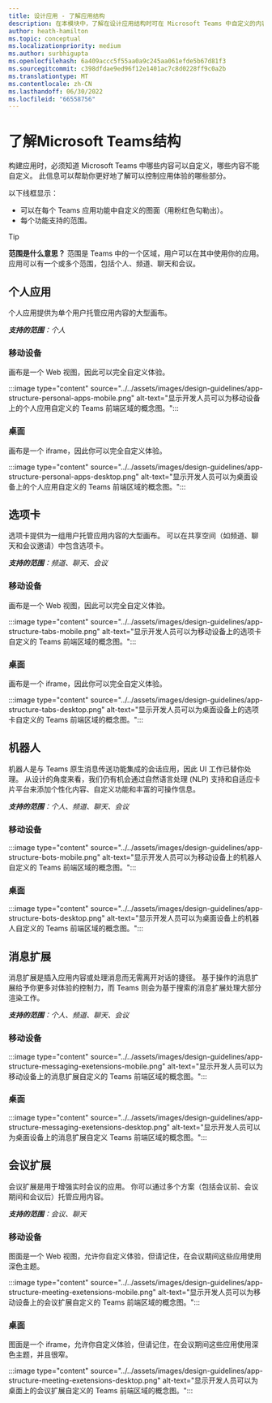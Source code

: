 ```yaml
---
title: 设计应用 - 了解应用结构
description: 在本模块中，了解在设计应用结构时可在 Microsoft Teams 中自定义的内容和不能自定义的内容。
author: heath-hamilton
ms.topic: conceptual
ms.localizationpriority: medium
ms.author: surbhigupta
ms.openlocfilehash: 6a409accc5f55aa0a9c245aa061efde5b67d81f3
ms.sourcegitcommit: c398dfdae9ed96f12e1401ac7c8d0228ff9c0a2b
ms.translationtype: MT
ms.contentlocale: zh-CN
ms.lasthandoff: 06/30/2022
ms.locfileid: "66558756"
---
```

# <a name="understand-the-microsoft-teams-app-structure"></a>了解Microsoft Teams结构

构建应用时，必须知道 Microsoft Teams 中哪些内容可以自定义，哪些内容不能自定义。 此信息可以帮助你更好地了解可以控制应用体验的哪些部分。

以下线框显示：

* 可以在每个 Teams 应用功能中自定义的图面（用粉红色勾勒出）。
* 每个功能支持的范围。

> [!TIP]
> **范围是什么意思？** 范围是 Teams 中的一个区域，用户可以在其中使用你的应用。 应用可以有一个或多个范围，包括个人、频道、聊天和会议。

## <a name="personal-apps"></a>个人应用

个人应用提供为单个用户托管应用内容的大型画布。

***支持的范围**：个人*

### <a name="mobile"></a>移动设备

画布是一个 Web 视图，因此可以完全自定义体验。

:::image type="content" source="../../assets/images/design-guidelines/app-structure-personal-apps-mobile.png" alt-text="显示开发人员可以为移动设备上的个人应用自定义的 Teams 前端区域的概念图。":::

### <a name="desktop"></a>桌面

画布是一个 iframe，因此你可以完全自定义体验。

:::image type="content" source="../../assets/images/design-guidelines/app-structure-personal-apps-desktop.png" alt-text="显示开发人员可以为桌面设备上的个人应用自定义的 Teams 前端区域的概念图。":::

## <a name="tabs"></a>选项卡

选项卡提供为一组用户托管应用内容的大型画布。 可以在共享空间（如频道、聊天和会议邀请）中包含选项卡。

***支持的范围**：频道、聊天、会议*

### <a name="mobile"></a>移动设备

画布是一个 Web 视图，因此可以完全自定义体验。

:::image type="content" source="../../assets/images/design-guidelines/app-structure-tabs-mobile.png" alt-text="显示开发人员可以为移动设备上的选项卡自定义的 Teams 前端区域的概念图。":::

### <a name="desktop"></a>桌面

画布是一个 iframe，因此你可以完全自定义体验。

:::image type="content" source="../../assets/images/design-guidelines/app-structure-tabs-desktop.png" alt-text="显示开发人员可以为桌面设备上的选项卡自定义的 Teams 前端区域的概念图。":::

## <a name="bots"></a>机器人

机器人是与 Teams 原生消息传送功能集成的会话应用，因此 UI 工作已替你处理。 从设计的角度来看，我们仍有机会通过自然语言处理 (NLP) 支持和自适应卡片平台来添加个性化内容、自定义功能和丰富的可操作信息。

***支持的范围**：个人、频道、聊天、会议*

### <a name="mobile"></a>移动设备

:::image type="content" source="../../assets/images/design-guidelines/app-structure-bots-mobile.png" alt-text="显示开发人员可以为移动设备上的机器人自定义的 Teams 前端区域的概念图。":::

### <a name="desktop"></a>桌面

:::image type="content" source="../../assets/images/design-guidelines/app-structure-bots-desktop.png" alt-text="显示开发人员可以为桌面设备上的机器人自定义的 Teams 前端区域的概念图。":::

## <a name="message-extensions"></a>消息扩展

消息扩展是插入应用内容或处理消息而无需离开对话的捷径。 基于操作的消息扩展给予你更多对体验的控制力，而 Teams 则会为基于搜索的消息扩展处理大部分渲染工作。

***支持的范围**：个人、频道、聊天、会议*

### <a name="mobile"></a>移动设备

:::image type="content" source="../../assets/images/design-guidelines/app-structure-messaging-exetensions-mobile.png" alt-text="显示开发人员可以为移动设备上的消息扩展自定义的 Teams 前端区域的概念图。":::

### <a name="desktop"></a>桌面

:::image type="content" source="../../assets/images/design-guidelines/app-structure-messaging-exetensions-desktop.png" alt-text="显示开发人员可以为桌面设备上的消息扩展自定义 Teams 前端区域的概念图。":::

## <a name="meeting-extensions"></a>会议扩展

会议扩展是用于增强实时会议的应用。 你可以通过多个方案（包括会议前、会议期间和会议后）托管应用内容。

***支持的范围**：会议、聊天*

### <a name="mobile"></a>移动设备

图面是一个 Web 视图，允许你自定义体验，但请记住，在会议期间这些应用使用深色主题。

:::image type="content" source="../../assets/images/design-guidelines/app-structure-meeting-exetensions-mobile.png" alt-text="显示开发人员可以为移动设备上的会议扩展自定义的 Teams 前端区域的概念图。":::

### <a name="desktop"></a>桌面

图面是一个 iframe，允许你自定义体验，但请记住，在会议期间这些应用使用深色主题，并且很窄。

:::image type="content" source="../../assets/images/design-guidelines/app-structure-meeting-exetensions-desktop.png" alt-text="显示开发人员可以为桌面上的会议扩展自定义的 Teams 前端区域的概念图。":::
